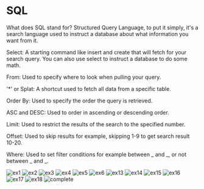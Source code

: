 # SQL
What does SQL stand for? Structured Query Language, to put it simply, it's a search language used to instruct a database about what information you want from it.

Select: A starting command like insert and create that will fetch for your search query. You can also use select to instruct a database to do some math.

From: Used to specify where to look when pulling your query.

'*' or Splat: A shortcut used to fetch all data from a specific table.

Order By: Used to specify the order the query is retrieved.

ASC and DESC: Used to order in ascending or descending order.

Limit: Used to restrict the results of the search to the specified number.

Offset: Used to skip results for example, skipping 1-9 to get search result 10-20.

Where: Used to set filter conditions for example between _ and _, or not between _ and _.

![ex1](../Images/Screenshot%20ex%201.png)
![ex2](../Images/Screenshot%20ex%202.png)
![ex3](../Images/Screenshot%20ex%203.png)
![ex4](../Images/Screenshot%20ex%204.png)
![ex5](../Images/Screenshot%20ex%205.png)
![ex6](../Images/Screenshot%20ex%206.png)
![ex13](../Images/Screenshot%20ex%2013.png)
![ex14](../Images/Screenshot%20ex%2014.png)
![ex15](../Images/Screenshot%20ex%2015.png)
![ex16](../Images/Screenshot%20ex%2016.png)
![ex17](../Images/Screenshot%20ex%2017.png)
![ex18](../Images/Screenshot%20ex%2018.png)
![complete](../Images/Screenshot%20tutorial%20complete.png)